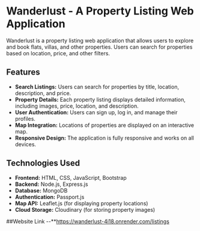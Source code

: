 # Wanderlust - A Property Listing Web Application

Wanderlust is a property listing web application that allows users to explore and book flats, villas, and other properties. Users can search for properties based on location, price, and other filters.

## Features

- **Search Listings:** Users can search for properties by title, location, description, and price.
- **Property Details:** Each property listing displays detailed information, including images, price, location, and description.
- **User Authentication:** Users can sign up, log in, and manage their profiles.
- **Map Integration:** Locations of properties are displayed on an interactive map.
- **Responsive Design:** The application is fully responsive and works on all devices.

## Technologies Used

- **Frontend:** HTML, CSS, JavaScript, Bootstrap
- **Backend:** Node.js, Express.js
- **Database:** MongoDB
- **Authentication:** Passport.js
- **Map API:** Leaflet.js (for displaying property locations)
- **Cloud Storage:** Cloudinary (for storing property images)

##Website Link
--**https://wanderlust-4i18.onrender.com/listings

